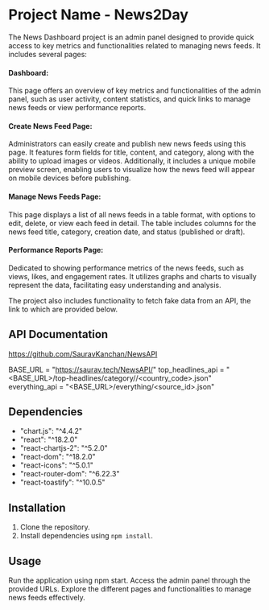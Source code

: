# Project Name - News2Day

The News Dashboard project is an admin panel designed to provide quick access to key metrics and functionalities related to managing news feeds. It includes several pages:

#### Dashboard:
This page offers an overview of key metrics and functionalities of the admin panel, such as user activity, content statistics, and quick links to manage news feeds or view performance reports.

#### Create News Feed Page: 
Administrators can easily create and publish new news feeds using this page. It features form fields for title, content, and category, along with the ability to upload images or videos. Additionally, it includes a unique mobile preview screen, enabling users to visualize how the news feed will appear on mobile devices before publishing.

#### Manage News Feeds Page: 
This page displays a list of all news feeds in a table format, with options to edit, delete, or view each feed in detail. The table includes columns for the news feed title, category, creation date, and status (published or draft).

#### Performance Reports Page: 
Dedicated to showing performance metrics of the news feeds, such as views, likes, and engagement rates. It utilizes graphs and charts to visually represent the data, facilitating easy understanding and analysis.

The project also includes functionality to fetch fake data from an API, the link to which are provided below.

## API Documentation
https://github.com/SauravKanchan/NewsAPI

BASE_URL = "https://saurav.tech/NewsAPI/" 
top_headlines_api = "<BASE_URL>/top-headlines/category/<category>/<country_code>.json"  
everything_api = "<BASE_URL>/everything/<source_id>.json"

## Dependencies

- "chart.js": "^4.4.2"
- "react": "^18.2.0"
- "react-chartjs-2": "^5.2.0"
- "react-dom": "^18.2.0"
- "react-icons": "^5.0.1"
- "react-router-dom": "^6.22.3"
- "react-toastify": "^10.0.5"

## Installation

1. Clone the repository.
2. Install dependencies using `npm install`.

## Usage

Run the application using npm start. 
Access the admin panel through the provided URLs. 
Explore the different pages and functionalities to manage news feeds effectively.

